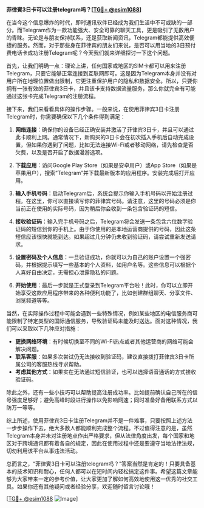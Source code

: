 **菲律賓3日卡可以注册telegram吗？[[TG💪+ @esim1088](https://t.me/s/esim1088)]**

在当今这个信息爆炸的时代，即时通讯软件已经成为我们生活中不可或缺的一部分。而Telegram作为一款功能强大、安全可靠的聊天工具，更是吸引了无数用户的青睐。无论是与朋友保持联系，还是获取新闻资讯，Telegram都能提供高效便捷的服务。然而，对于那些身在菲律宾的朋友们来说，是否可以用当地的3日预付费电话卡成功注册Telegram呢？今天我们就来详细探讨一下这个问题。

首先，让我们明确一点：理论上讲，任何国家或地区的SIM卡都可以用来注册Telegram，只要它能够正常连接到互联网即可。这是因为Telegram本身并没有对用户所在地理位置做出限制，它更注重保护用户的隐私和数据安全。所以，只要你拥有一张有效的菲律宾3日卡，并且该卡支持数据流量服务，那么你就完全有可能通过这张卡完成Telegram的注册流程。

接下来，我们来看看具体的操作步骤。一般来说，在使用菲律宾3日卡注册Telegram时，你需要确保以下几个条件得到满足：

1. **网络连接**：确保你的设备已经正确安装并激活了菲律宾3日卡，并且可以通过此卡顺利上网。通常情况下，新购买的3日卡会在初次插入手机后自动完成设置，但如果你遇到了问题，比如无法连接Wi-Fi或者移动网络，请先检查是否欠费，以及是否开启了数据漫游选项。

2. **下载应用**：访问Google Play Store（如果是安卓用户）或App Store（如果是苹果用户），搜索“Telegram”并下载最新版本的应用程序。安装完成后打开应用。

3. **输入手机号码**：启动Telegram后，系统会提示你输入手机号码以开始注册过程。在这里，你可以直接填写你的菲律宾号码。请注意，这里的号码必须是你当前正在使用的实际号码，因为稍后你会收到一条包含验证码的短信。

4. **接收验证码**：输入完手机号码之后，Telegram将会发送一条包含六位数字验证码的短信到你的手机上。由于你使用的是本地运营商提供的号码，因此这条短信应该很快就能到达。如果超过几分钟仍未收到验证码，请尝试重新发送请求。

5. **设置密码及个人信息**：一旦验证成功，你就可以为自己的账户设置一个强密码，并根据提示填写一些基本的个人资料，如用户名等。这些信息可以根据个人喜好自由决定，无需担心泄露隐私的问题。

6. **开始使用**：最后一步就是正式登录到Telegram平台啦！此时，你可以立即开始享受这款应用程序带来的各种便利功能了，比如创建群组聊天、分享文件、浏览频道等等。

当然，在实际操作过程中可能会遇到一些特殊情况，例如某些地区的电信服务商可能限制了特定类型的国际通信服务，导致验证码未能及时送达。面对这种情况，我们可以采取以下几种应对措施：

- **更换网络环境**：有时候切换至不同的Wi-Fi热点或者其他运营商的网络可能会解决问题。
- **联系客服**：如果多次尝试仍无法接收到验证码，建议直接拨打菲律宾3日卡所属公司的客服热线寻求帮助。
- **考虑其他方式**：如果实在无法通过短信验证，也可以选择语音通话的方式接收验证码。

除此之外，还有一些小技巧可以帮助提高注册成功率。比如提前确认自己所在的信号强度足够好；避免高峰时段进行操作以免影响网速；同时准备好备用联系方式以防万一等等。

综上所述，使用菲律宾3日卡注册Telegram并不是一件难事，只要按照上述方法一步步操作下去，绝大多数人都能顺利完成整个流程。不过值得注意的是，虽然Telegram本身并未对注册地点作出严格要求，但从法律角度出发，每个国家和地区对于跨境通讯都有着各自的规定，因此在使用过程中还是要遵守当地法律法规，切勿利用该平台从事违法活动。

总而言之，“菲律賓3日卡可以注册telegram吗？”答案当然是肯定的！只要具备基本的技术知识和耐心，任何人都可以在短时间内轻松搞定这件事。希望这篇文章能够为大家带来一定的参考价值，让大家更加了解如何高效地使用这一优秀的社交工具。如果你还有其他疑问或者经验分享，欢迎随时留言讨论哦！

[[TG💪+ @esim1088](https://t.me/s/esim1088) ![Image](https://i.postimg.cc/4NQfJmqS/Snipaste-2025-05-13-00-14-12.png)]